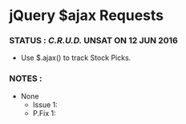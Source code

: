 # jQuery $ajax Requests

### STATUS : *C.R.U.D.* UNSAT ON 12 JUN 2016

* Use $.ajax() to track Stock Picks.

### NOTES : 

* None
  - Issue 1:
  - P.Fix 1:
